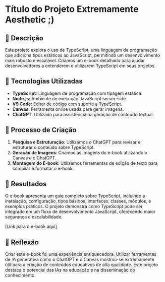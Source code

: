 # Título do Projeto Extremamente Aesthetic ;)

## 📒 Descrição
Este projeto explora o uso de TypeScript, uma linguagem de programação que adiciona tipos estáticos ao JavaScript, permitindo um desenvolvimento mais robusto e escalável. Criamos um e-book detalhado para ajudar desenvolvedores a entenderem e utilizarem TypeScript em seus projetos.

## 🤖 Tecnologias Utilizadas
- **TypeScript**: Linguagem de programação com tipagem estática.
- **Node.js**: Ambiente de execução JavaScript server-side.
- **VS Code**: Editor de código com suporte a TypeScript.
- **Canvas**: Ferramenta online usada para gerar imagens.
- **ChatGPT**: Utilizado para assistência na geração de conteúdo textual.

## 🧐 Processo de Criação
1. **Pesquisa e Estruturação**: Utilizamos o ChatGPT para revisar e estruturar o conteúdo sobre TypeScript.
2. **Geração de Imagens**: Criamos as imagens do e-book utilizando o Canvas e o ChatGPT.
3. **Montagem do E-book**: Utilizamos ferramentas de edição de texto para compilar e formatar o e-book.

## 🚀 Resultados
O e-book apresenta um guia completo sobre TypeScript, incluindo a instalação, configuração, tipos básicos, interfaces, classes, módulos, e exemplos práticos. O projeto demonstra como TypeScript pode ser integrado em um fluxo de desenvolvimento JavaScript, oferecendo maior segurança e escalabilidade.

[Link para o e-book aqui]

## 💭 Reflexão
Criar este e-book foi uma experiência enriquecedora. Utilizar ferramentas de IA generativa como o ChatGPT e o Canvas mostrou-se extremamente útil para a criação de conteúdos educativos de alta qualidade. Este projeto destaca o potencial das IAs na educação e na disseminação do conhecimento.
